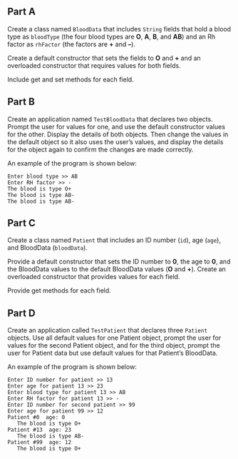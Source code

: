 ## Part A
Create a class named `BloodData` that includes `String` fields that hold a blood type as `bloodType` (the four blood types are **O**, **A**, **B**, and **AB**) and an Rh factor as `rhFactor` (the factors are **+** and **–**). 

Create a default constructor that sets the fields to **O** and **+** and an overloaded constructor that requires values for both fields.

Include get and set methods for each field.

## Part B
Create an application named `TestBloodData` that declares two objects. Prompt the user for values for one, and use the default constructor values for the other. Display the details of both objects. Then change the values in the default object so it also uses the user’s values, and display the details for the object again to confirm the changes are made correctly.

An example of the program is shown below:

```
Enter blood type >> AB
Enter RH factor >> -
The blood is type O+
The blood is type AB-
The blood is type AB-
```

## Part C
Create a class named `Patient` that includes an ID number (`id`), age (`age`), and BloodData (`bloodData`).

Provide a default constructor that sets the ID number to **0**, the age to **0**, and the BloodData values to the default BloodData values (**O** and **+**). Create an overloaded constructor that provides values for each field.

Provide get methods for each field.

## Part D
Create an application called `TestPatient` that declares three `Patient` objects. Use all default values for one Patient object, prompt the user for values for the second Patient object, and for the third object, prompt the user for Patient data but use default values for that Patient’s BloodData.

An example of the program is shown below:
```
Enter ID number for patient >> 13
Enter age for patient 13 >> 23
Enter blood type for patient 13 >> AB
Enter RH factor for patient 13 >> -
Enter ID number for second patient >> 99
Enter age for patient 99 >> 12
Patient #0  age: 0
   The blood is type O+
Patient #13  age: 23
   The blood is type AB-
Patient #99  age: 12
   The blood is type O+
```


